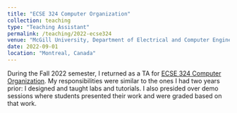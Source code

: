 ```yaml
---
title: "ECSE 324 Computer Organization"
collection: teaching
type: "Teaching Assistant"
permalink: /teaching/2022-ecse324
venue: "McGill University, Department of Electrical and Computer Engineering"
date: 2022-09-01
location: "Montreal, Canada"
---
```


During the Fall 2022 semester, I returned as a TA for [ECSE 324 Computer Organization](https://www.mcgill.ca/study/2022-2023/courses/ecse-324).
My responsibilities were similar to the ones I had two years prior: I designed and taught labs and tutorials.
I also presided over demo sessions where students presented their work and were graded based on that work.
